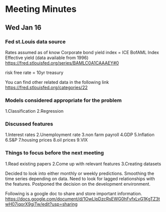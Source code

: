 #  Meeting Minutes
## Wed Jan 16
### Fed st.Louis data source
Rates assumed as of know
Corporate bond yield index =  ICE BofAML Index Effective yield (data available from 1996)
https://fred.stlouisfed.org/series/BAMLC0A1CAAAEY#0

risk free rate = 10yr treasury

You can find other related data in the following link
https://fred.stlouisfed.org/categories/22    

### Models considered appropriate for the problem
1.Classification
2.Regression

### Discussed features 
1.Interest rates
2.Unemployment rate
3.non farm payroll
4.GDP
5.Inflation 
6.S&P
7.housing prices
8.oil prices
9.VIX

### Things to focus before the next meeting
1.Read existing papers
2.Come up with relevant features
3.Creating datasets

Decided to look into either monthly or weekly predictions. Smoothing the time series depending on data. Need to look for lagged relationships with the features. Postponed the decision on the development environment.

Following is a google doc to share and store important information.
https://docs.google.com/document/d/1OwLlpDzcRsEWG0hFvfxLvG1KgTZ3twH07iqorX9giTw/edit?usp=sharing


